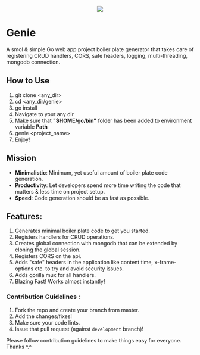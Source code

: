 <p align="center">
  <img src="./genie-header.png">
</p>

# Genie
A smol &amp; simple Go web app project boiler plate generator that takes care of registering CRUD handlers, CORS, safe headers, logging, multi-threading, mongodb connection.

## How to Use
1. git clone <any_dir>
2. cd <any_dir/genie>
3. go install
4. Navigate to your any dir
5. Make sure that **"$HOME/go/bin"** folder has been added to environment variable **Path**
6. genie <project_name>
7. Enjoy!

## Mission
- **Minimalistic**: Minimum, yet useful amount of boiler plate code generation.
- **Productivity**: Let developers spend more time writing the code that matters &amp; less time on project setup.
- **Speed**: Code generation should be as fast as possible.

## Features:
1. Generates minimal boiler plate code to get you started.
2. Registers handlers for CRUD operations.
3. Creates global connection with mongodb that can be extended by cloning the global session.
4. Registers CORS on the api.
5. Adds "safe" headers in the application like content time, x-frame-options etc. to try and avoid security issues.
6. Adds gorilla mux for all handlers.
7. Blazing Fast! Works almost instantly!

### Contribution Guidelines :
1. Fork the repo and create your branch from master.
2. Add the changes/fixes! 
3. Make sure your code lints.
4. Issue that pull request (against `development` branch)!

Please follow contribution guidelines to make things easy for everyone. Thanks ^.^
